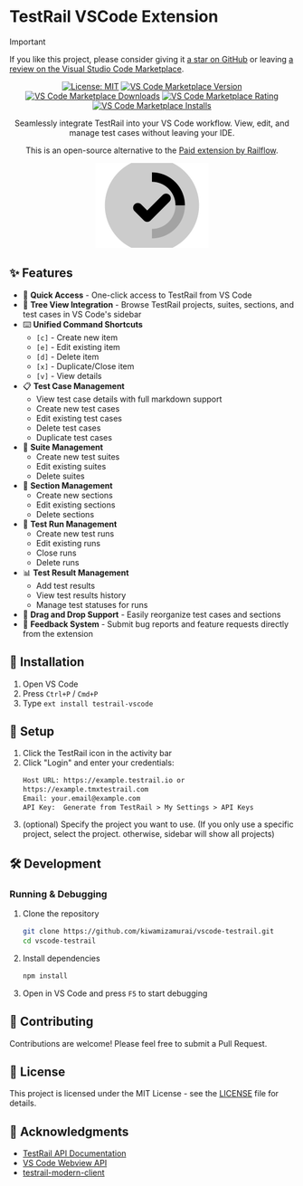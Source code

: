# TestRail VSCode Extension

> [!IMPORTANT]
> If you like this project, please consider giving it [a star on GitHub](https://github.com/kiwamizamurai/vscode-testrail) or leaving [a review on the Visual Studio Code Marketplace](https://marketplace.visualstudio.com/items?itemName=kiwamizamurai-vscode.testrail-vscode&ssr=false#review-details).

<div align="center">

[![License: MIT](https://img.shields.io/badge/License-MIT-yellow.svg)](https://opensource.org/licenses/MIT)
[![VS Code Marketplace Version](https://img.shields.io/visual-studio-marketplace/v/kiwamizamurai-vscode.testrail-vscode)](https://marketplace.visualstudio.com/items?itemName=kiwamizamurai-vscode.testrail-vscode)
[![VS Code Marketplace Downloads](https://img.shields.io/visual-studio-marketplace/d/kiwamizamurai-vscode.testrail-vscode)](https://marketplace.visualstudio.com/items?itemName=kiwamizamurai-vscode.testrail-vscode)
[![VS Code Marketplace Rating](https://img.shields.io/visual-studio-marketplace/r/kiwamizamurai-vscode.testrail-vscode)](https://marketplace.visualstudio.com/items?itemName=kiwamizamurai-vscode.testrail-vscode)
[![VS Code Marketplace Installs](https://img.shields.io/visual-studio-marketplace/i/kiwamizamurai-vscode.testrail-vscode)](https://marketplace.visualstudio.com/items?itemName=kiwamizamurai-vscode.testrail-vscode)

Seamlessly integrate TestRail into your VS Code workflow. View, edit, and manage test cases without leaving your IDE.

This is an open-source alternative to the [Paid extension by Railflow](https://railflow.io/testrail/vscode-extension).

<img src="resources/logo.png" alt="logo" width="200">

</div>

## ✨ Features

- 🚀 **Quick Access** - One-click access to TestRail from VS Code
- 🌳 **Tree View Integration** - Browse TestRail projects, suites, sections, and test cases in VS Code's sidebar
- ⌨️ **Unified Command Shortcuts**
  - `[c]` - Create new item
  - `[e]` - Edit existing item
  - `[d]` - Delete item
  - `[x]` - Duplicate/Close item
  - `[v]` - View details
- 📋 **Test Case Management**
  - View test case details with full markdown support
  - Create new test cases
  - Edit existing test cases
  - Delete test cases
  - Duplicate test cases
- 📁 **Suite Management**
  - Create new test suites
  - Edit existing suites
  - Delete suites
- 📂 **Section Management**
  - Create new sections
  - Edit existing sections
  - Delete sections
- 🏃 **Test Run Management**
  - Create new test runs
  - Edit existing runs
  - Close runs
  - Delete runs
- 📊 **Test Result Management**
  - Add test results
  - View test results history
  - Manage test statuses for runs
- 🔄 **Drag and Drop Support** - Easily reorganize test cases and sections
- 💬 **Feedback System** - Submit bug reports and feature requests directly from the extension

## 🚀 Installation

1. Open VS Code
2. Press `Ctrl+P` / `Cmd+P`
3. Type `ext install testrail-vscode`

## 🔧 Setup

1. Click the TestRail icon in the activity bar
2. Click "Login" and enter your credentials:
   ```
   Host URL: https://example.testrail.io or https://example.tmxtestrail.com
   Email: your.email@example.com
   API Key:  Generate from TestRail > My Settings > API Keys
   ```
3. (optional) Specify the project you want to use. (If you only use a specific project, select the project. otherwise, sidebar will show all projects)

## 🛠️ Development

### Running & Debugging

1. Clone the repository

   ```bash
   git clone https://github.com/kiwamizamurai/vscode-testrail.git
   cd vscode-testrail
   ```

2. Install dependencies

   ```bash
   npm install
   ```

3. Open in VS Code and press `F5` to start debugging

## 🤝 Contributing

Contributions are welcome! Please feel free to submit a Pull Request.

## 📄 License

This project is licensed under the MIT License - see the [LICENSE](LICENSE) file for details.

## 🙏 Acknowledgments

- [TestRail API Documentation](https://support.testrail.com/hc/en-us/articles/7077083596436-Introduction-to-the-TestRail-API)
- [VS Code Webview API](https://code.visualstudio.com/api/extension-guides/webview)
- [testrail-modern-client](https://github.com/kiwamizamurai/testrail-modern-client)
